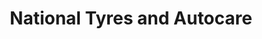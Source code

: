 ---
title: "National Tyres and Autocare"
url: /aylesbury/national-tyres-and-autocare/
shop: Autowerkstatt
---